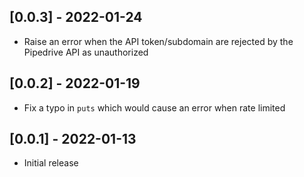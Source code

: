 ## [0.0.3] - 2022-01-24

- Raise an error when the API token/subdomain are rejected by the Pipedrive API
  as unauthorized

## [0.0.2] - 2022-01-19

- Fix a typo in `puts` which would cause an error when rate limited

## [0.0.1] - 2022-01-13

- Initial release
